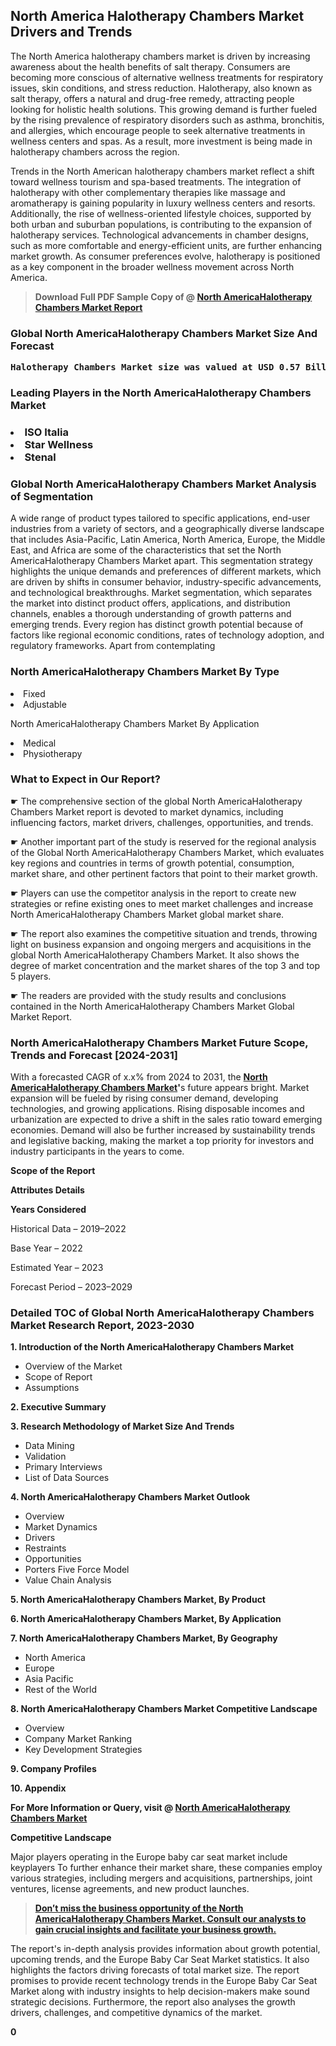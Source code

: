 <p><h2>North America Halotherapy Chambers Market Drivers and Trends</h2><p>The North America halotherapy chambers market is driven by increasing awareness about the health benefits of salt therapy. Consumers are becoming more conscious of alternative wellness treatments for respiratory issues, skin conditions, and stress reduction. Halotherapy, also known as salt therapy, offers a natural and drug-free remedy, attracting people looking for holistic health solutions. This growing demand is further fueled by the rising prevalence of respiratory disorders such as asthma, bronchitis, and allergies, which encourage people to seek alternative treatments in wellness centers and spas. As a result, more investment is being made in halotherapy chambers across the region.</p><p>Trends in the North American halotherapy chambers market reflect a shift toward wellness tourism and spa-based treatments. The integration of halotherapy with other complementary therapies like massage and aromatherapy is gaining popularity in luxury wellness centers and resorts. Additionally, the rise of wellness-oriented lifestyle choices, supported by both urban and suburban populations, is contributing to the expansion of halotherapy services. Technological advancements in chamber designs, such as more comfortable and energy-efficient units, are further enhancing market growth. As consumer preferences evolve, halotherapy is positioned as a key component in the broader wellness movement across North America.</p></p><blockquote id="" class=""><strong>Download Full PDF Sample Copy of @&nbsp;<a href="https://www.verifiedmarketreports.com/download-sample/?rid=84196&utm_source=GitHub-Jan&utm_medium=251" target="_blank">North AmericaHalotherapy Chambers Market Report</a>&nbsp;&nbsp;</strong></blockquote><h3 id="" class=""><strong>Global&nbsp;North AmericaHalotherapy Chambers Market Size And Forecast</strong></h3><pre class="reader-text-block__code-block"><strong>Halotherapy Chambers Market size was valued at USD 0.57 Billion in 2022 and is projected to reach USD 1.37 Billion by 2030, growing at a CAGR of 13.0% from 2024 to 2030.</strong></pre><h3 id="" class="">Leading Players in the&nbsp;North AmericaHalotherapy Chambers Market</h3><h3 class=""></Li><Li>ISO Italia</Li><Li> Star Wellness</Li><Li> Stenal</h3><h3 id="" class="">Global&nbsp;North AmericaHalotherapy Chambers Market Analysis of Segmentation</h3><p id="" class="">A wide range of product types tailored to specific applications, end-user industries from a variety of sectors, and a geographically diverse landscape that includes Asia-Pacific, Latin America, North America, Europe, the Middle East, and Africa are some of the characteristics that set the North AmericaHalotherapy Chambers Market apart. This segmentation strategy highlights the unique demands and preferences of different markets, which are driven by shifts in consumer behavior, industry-specific advancements, and technological breakthroughs. Market segmentation, which separates the market into distinct product offers, applications, and distribution channels, enables a thorough understanding of growth patterns and emerging trends. Every region has distinct growth potential because of factors like regional economic conditions, rates of technology adoption, and regulatory frameworks. Apart from contemplating</p><h3 id="" class="">North AmericaHalotherapy Chambers Market&nbsp;By Type</h3><p></Li><Li>Fixed</Li><Li> Adjustable</p><div class="" data-test-id=""><p>North AmericaHalotherapy Chambers Market&nbsp;By Application</p></div><p class=""></Li><Li>Medical</Li><Li> Physiotherapy</p><div class="" data-test-id=""><h3><span class="">What to Expect in Our Report?</span></h3></div><div class="" data-test-id=""><p><span class="">☛ The comprehensive section of the global North AmericaHalotherapy Chambers Market report is devoted to market dynamics, including influencing factors, market drivers, challenges, opportunities, and trends.</span></p></div><div class="" data-test-id=""><p><span class="">☛ Another important part of the study is reserved for the regional analysis of the Global North AmericaHalotherapy Chambers Market, which evaluates key regions and countries in terms of growth potential, consumption, market share, and other pertinent factors that point to their market growth.</span></p></div><div class="" data-test-id=""><p><span class="">☛ Players can use the competitor analysis in the report to create new strategies or refine existing ones to meet market challenges and increase North AmericaHalotherapy Chambers Market global market share.</span></p></div><div class="" data-test-id=""><p><span class="">☛ The report also examines the competitive situation and trends, throwing light on business expansion and ongoing mergers and acquisitions in the global North AmericaHalotherapy Chambers Market. It also shows the degree of market concentration and the market shares of the top 3 and top 5 players.</span></p></div><div class="" data-test-id=""><p><span class="">☛ The readers are provided with the study results and conclusions contained in the North AmericaHalotherapy Chambers Market Global Market Report.</span></p></div><div class="" data-test-id=""><h3><span class="">North AmericaHalotherapy Chambers Market Future Scope, Trends and Forecast [2024-2031]</span></h3></div><div class="" data-test-id=""><p><span class="">With a forecasted CAGR of x.x% from 2024 to 2031, the <strong><a href="https://www.verifiedmarketreports.com/download-sample/?rid=84196&utm_source=GitHub-Jan&utm_medium=251" target="_blank">North AmericaHalotherapy Chambers Market</a>'</strong>s future appears bright. Market expansion will be fueled by rising consumer demand, developing technologies, and growing applications. Rising disposable incomes and urbanization are expected to drive a shift in the sales ratio toward emerging economies. Demand will also be further increased by sustainability trends and legislative backing, making the market a top priority for investors and industry participants in the years to come.</span></p><p id="ember66" class="ember-view reader-text-block__paragraph"><strong>Scope of the Report</strong></p><p id="ember67" class="ember-view reader-text-block__paragraph"><strong>Attributes Details</strong></p><p id="ember68" class="ember-view reader-text-block__paragraph"><strong>Years Considered</strong></p><p id="ember69" class="ember-view reader-text-block__paragraph">Historical Data &ndash; 2019&ndash;2022</p><p id="ember70" class="ember-view reader-text-block__paragraph">Base Year &ndash; 2022</p><p id="ember71" class="ember-view reader-text-block__paragraph">Estimated Year &ndash; 2023</p><p id="ember72" class="ember-view reader-text-block__paragraph">Forecast Period &ndash; 2023&ndash;2029</p></div><h3 id="" class="">Detailed TOC of Global North AmericaHalotherapy Chambers Market Research Report, 2023-2030</h3><p id="" class=""><strong>1. Introduction of the North AmericaHalotherapy Chambers Market</strong></p><ul><li>Overview of the Market</li><li>Scope of Report</li><li>Assumptions</li></ul><p id="" class=""><strong>2. Executive Summary</strong></p><p id="" class=""><strong>3. Research Methodology of Market Size And Trends</strong></p><ul><li>Data Mining</li><li>Validation</li><li>Primary Interviews</li><li>List of Data Sources</li></ul><p id="" class=""><strong>4. North AmericaHalotherapy Chambers Market Outlook</strong></p><ul><li>Overview</li><li>Market Dynamics</li><li>Drivers</li><li>Restraints</li><li>Opportunities</li><li>Porters Five Force Model</li><li>Value Chain Analysis</li></ul><p id="" class=""><strong>5. North AmericaHalotherapy Chambers Market, By Product</strong></p><p id="" class=""><strong>6. North AmericaHalotherapy Chambers Market, By Application</strong></p><p id="" class=""><strong>7. North AmericaHalotherapy Chambers Market, By Geography</strong></p><ul><li>North America</li><li>Europe</li><li>Asia Pacific</li><li>Rest of the World</li></ul><p id="" class=""><strong>8. North AmericaHalotherapy Chambers Market Competitive Landscape</strong></p><ul><li>Overview</li><li>Company Market Ranking</li><li>Key Development Strategies</li></ul><p id="" class=""><strong>9. Company Profiles</strong></p><p id="" class=""><strong>10. Appendix</strong></p><p><strong>For More Information or Query, visit&nbsp;@ <a href="https://www.verifiedmarketreports.com/product/global-halotherapy-chambers-market-growth-2019-2024/" target="_blank">North AmericaHalotherapy Chambers Market</a></strong></p><p id="ember61" class="ember-view reader-text-block__paragraph"><strong>Competitive Landscape</strong></p><p id="ember62" class="ember-view reader-text-block__paragraph">Major players operating in the Europe baby car seat market include keyplayers To further enhance their market share, these companies employ various strategies, including mergers and acquisitions, partnerships, joint ventures, license agreements, and new product launches.</p><blockquote id="ember63" class="ember-view reader-text-block__blockquote"><strong><a href="https://www.verifiedmarketreports.com/download-sample/?rid=84196&utm_source=GitHub-Jan&utm_medium=251" target="_blank">Don&rsquo;t miss the business opportunity of the North AmericaHalotherapy Chambers Market. Consult our analysts to gain crucial insights and facilitate your business growth.</a></strong></blockquote><p id="ember64" class="ember-view reader-text-block__paragraph">The report's in-depth analysis provides information about growth potential, upcoming trends, and the Europe Baby Car Seat Market statistics. It also highlights the factors driving forecasts of total market size. The report promises to provide recent technology trends in the Europe Baby Car Seat Market along with industry insights to help decision-makers make sound strategic decisions. Furthermore, the report also analyses the growth drivers, challenges, and competitive dynamics of the market.</p><p class="ember-view reader-text-block__paragraph"><strong>0</strong></p>
